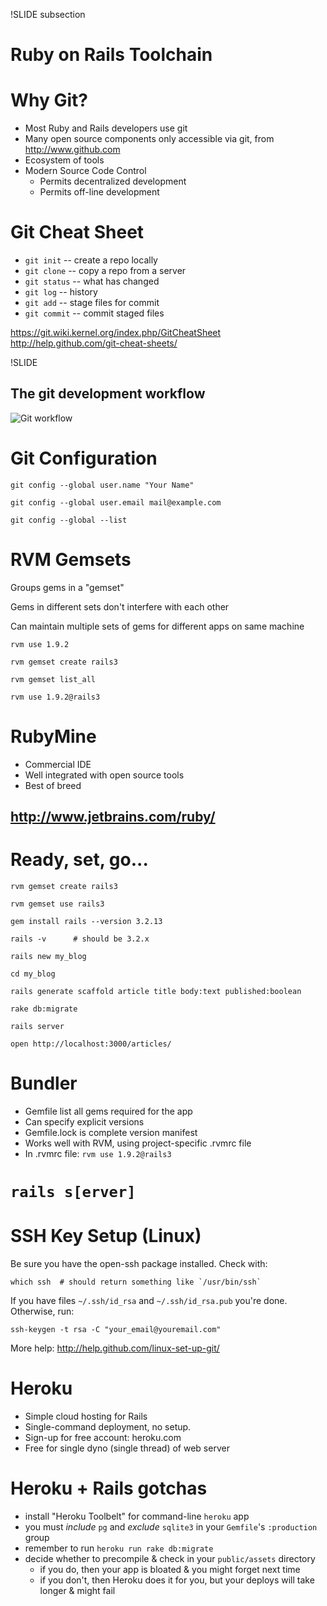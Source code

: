 !SLIDE subsection

# Ruby on Rails Toolchain

# Why Git?

* Most Ruby and Rails developers use git
* Many open source components only accessible via git, from http://www.github.com
* Ecosystem of tools
* Modern Source Code Control
  * Permits decentralized development
  * Permits off-line development

# Git Cheat Sheet

* `git init` -- create a repo locally
* `git clone` -- copy a repo from a server
* `git status` -- what has changed
* `git log` -- history
* `git add` -- stage files for commit
* `git commit` -- commit staged files

<https://git.wiki.kernel.org/index.php/GitCheatSheet>
<http://help.github.com/git-cheat-sheets/>

!SLIDE
## The git development workflow

![Git workflow](images/git_workflow.png)

# Git Configuration

    git config --global user.name "Your Name"

    git config --global user.email mail@example.com

    git config --global --list

# RVM Gemsets

Groups gems in a "gemset"

Gems in different sets don't interfere with each other

Can maintain multiple sets of gems for different apps on same machine


    rvm use 1.9.2

    rvm gemset create rails3

    rvm gemset list_all

    rvm use 1.9.2@rails3

# RubyMine

* Commercial IDE
* Well integrated with open source tools
* Best of breed

## http://www.jetbrains.com/ruby/


# Ready, set, go...

    rvm gemset create rails3
    
    rvm gemset use rails3

    gem install rails --version 3.2.13
    
    rails -v      # should be 3.2.x

    rails new my_blog
    
    cd my_blog
    
    rails generate scaffold article title body:text published:boolean

    rake db:migrate
    
    rails server
    
    open http://localhost:3000/articles/
    
# Bundler

* Gemfile list all gems required for the app
* Can specify explicit versions
* Gemfile.lock is complete version manifest
* Works well with RVM, using project-specific .rvmrc file
* In .rvmrc file: `rvm use 1.9.2@rails3`

# `rails s[erver]`

# SSH Key Setup (Linux)

Be sure you have the open-ssh package installed. Check with:

    which ssh  # should return something like `/usr/bin/ssh`

If you have files `~/.ssh/id_rsa` and `~/.ssh/id_rsa.pub` you're done. Otherwise, run:

    ssh-keygen -t rsa -C "your_email@youremail.com"

More help:
<http://help.github.com/linux-set-up-git/>

# Heroku

* Simple cloud hosting for Rails
* Single-command deployment, no setup.
* Sign-up for free account: heroku.com
* Free for single dyno (single thread) of web server

# Heroku + Rails gotchas

* install "Heroku Toolbelt" for command-line `heroku` app
* you must *include* `pg` and *exclude* `sqlite3` in your `Gemfile`'s `:production` group
* remember to run `heroku run rake db:migrate`
* decide whether to precompile & check in your `public/assets` directory
  * if you do, then your app is bloated & you might forget next time
  * if you don't, then Heroku does it for you, but your deploys will take longer & might fail

